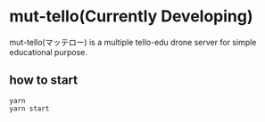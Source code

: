 # mut-tello(Currently Developing)
mut-tello(マッテロー) is a multiple tello-edu drone server for simple educational purpose.

## how to start
```
yarn
yarn start
```
